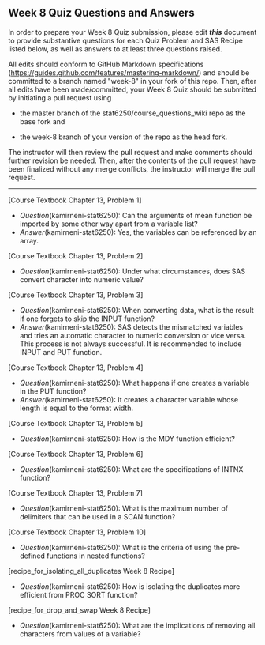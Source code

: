 ## Week 8 Quiz Questions and Answers

In order to prepare your Week 8 Quiz submission, please edit ***this*** document to provide substantive questions for each Quiz Problem and SAS Recipe listed below, as well as answers to at least three questions raised.

All edits should conform to GitHub Markdown specifications (https://guides.github.com/features/mastering-markdown/) and should be committed to a branch named "week-8" in your fork of this repo. Then, after all edits have been made/committed, your Week 8 Quiz should be submitted by initiating a pull request using

- the master branch of the stat6250/course_questions_wiki repo as the base fork and

- the week-8 branch of your version of the repo as the head fork.

The instructor will then review the pull request and make comments should further revision be needed. Then, after the contents of the pull request have been finalized without any merge conflicts, the instructor will merge the pull request.

********************************************************************************



[Course Textbook Chapter 13, Problem 1]
- *Question*(kamirneni-stat6250): Can the arguments of mean function be imported by some other way apart from a variable list?
- *Answer*(kamirneni-stat6250): Yes, the variables can be referenced by an array.



[Course Textbook Chapter 13, Problem 2]
- *Question*(kamirneni-stat6250): Under what circumstances, does SAS convert character into numeric value?



[Course Textbook Chapter 13, Problem 3]
- *Question*(kamirneni-stat6250): When converting data, what is the result if one forgets to skip the INPUT function?
- *Answer*(kamirneni-stat6250): SAS detects the mismatched variables and tries an automatic character to numeric conversion or vice versa. This process is not always successful. It is recommended to include INPUT and PUT function.



[Course Textbook Chapter 13, Problem 4]
- *Question*(kamirneni-stat6250): What happens if one creates a variable in the PUT function?
- *Answer*(kamirneni-stat6250): It creates a character variable whose length is equal to the format width.



[Course Textbook Chapter 13, Problem 5]
- *Question*(kamirneni-stat6250): How is the MDY function efficient?



[Course Textbook Chapter 13, Problem 6]
- *Question*(kamirneni-stat6250): What are the specifications of INTNX function?
 

 
[Course Textbook Chapter 13, Problem 7]
- *Question*(kamirneni-stat6250): What is the maximum number of delimiters that can be used in a SCAN function?



[Course Textbook Chapter 13, Problem 10]
- *Question*(kamirneni-stat6250): What is the criteria of using the pre-defined functions in nested functions?



[recipe_for_isolating_all_duplicates Week 8 Recipe]
- *Question*(kamirneni-stat6250): How is isolating the duplicates more efficient from PROC SORT function?



[recipe_for_drop_and_swap Week 8 Recipe]
- *Question*(kamirneni-stat6250): What are the implications of removing all characters from values of a variable?


